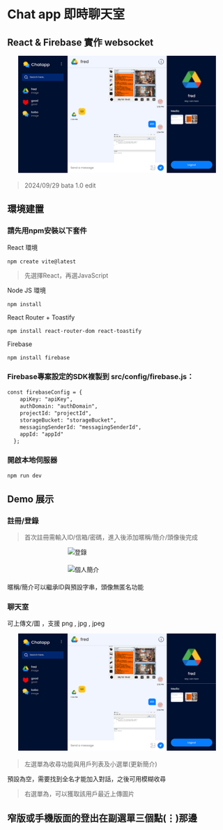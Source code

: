 # Chat app 即時聊天室

## React & Firebase 實作 websocket

<div style="display: flex; justify-content: center; margin-bottom: 20px;">
  <img src="/sample.png" alt="GitHub 簡介" style="width: 90%;">
</div>

> 2024/09/29 bata 1.0 edit

## 環境建置

### 請先用npm安裝以下套件

React 環境
```
npm create vite@latest 
```
> 先選擇React，再選JavaScript

Node JS 環境
```
npm install
```


React Router + Toastify  
```
npm install react-router-dom react-toastify
```


Firebase
```
npm install firebase
```


### Firebase專案設定的SDK複製到 src/config/firebase.js：
```
const firebaseConfig = {    
    apiKey: "apiKey",
    authDomain: "authDomain",
    projectId: "projectId",
    storageBucket: "storageBucket",
    messagingSenderId: "messagingSenderId",
    appId: "appId"
  };
```
### 開啟本地伺服器
```
npm run dev
```

## Demo 展示

### 註冊/登錄
> 首次註冊需輸入ID/信箱/密碼，進入後添加暱稱/簡介/頭像後完成

<div style="display: flex; justify-content: center; margin-bottom: 20px;">
  <img src="/login.png" alt="登錄" style="width: 45%;">
</div>

<div style="display: flex; justify-content: center; margin-bottom: 20px;">
  <img src="/profile.png" alt="個人簡介" style="width: 45%;">
</div>

暱稱/簡介可以繼承ID與預設字串，頭像無匿名功能

### 聊天室
可上傳文/圖 ，支援 png , jpg , jpeg
<div style="display: flex; justify-content: center; margin-bottom: 20px;">
  <img src="/sample.png" alt="聊天室" style="width: 90%;">
</div>

> 左選單為收尋功能與用戶列表及小選單(更新簡介)

預設為空，需要找到全名才能加入對話，之後可用模糊收尋

> 右選單為，可以獲取該用戶最近上傳圖片




## 窄版或手機版面的登出在副選單三個點(⋮)那邊


